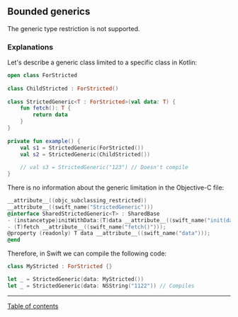 ## Bounded generics

The generic type restriction is not supported.

### Explanations

Let's describe a generic class limited to a specific class in Kotlin:

```kotlin
open class ForStricted  
  
class ChildStricted : ForStricted()
  
class StrictedGeneric<T : ForStricted>(val data: T) {  
    fun fetch(): T {  
        return data  
    }  
}  
  
private fun example() {  
    val s1 = StrictedGeneric(ForStricted())  
    val s2 = StrictedGeneric(ChildStricted())  
	
    // val s3 = StrictedGeneric("123") // Doesn't compile
}
```

There is no information about the generic limitation in the Objective-C file:

```objectivec
__attribute__((objc_subclassing_restricted))
__attribute__((swift_name("StrictedGeneric")))
@interface SharedStrictedGeneric<T> : SharedBase
- (instancetype)initWithData:(T)data __attribute__((swift_name("init(data:)"))) __attribute__((objc_designated_initializer));
- (T)fetch __attribute__((swift_name("fetch()")));
@property (readonly) T data __attribute__((swift_name("data")));
@end
```

Therefore, in Swift we can compile the following code:

```swift
class MyStricted : ForStricted {}

let _ = StrictedGeneric(data: MyStricted())
let _ = StrictedGeneric(data: NSString("1122")) // Compiles
```

---
[Table of contents](/README.md)